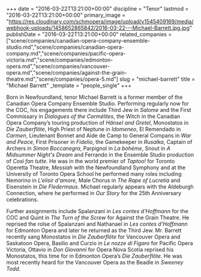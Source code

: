 +++
date = "2016-03-22T13:21:00+00:00"
discipline = "Tenor"
lastmod = "2016-03-22T13:21:00+00:00"
primary_image = "https://res.cloudinary.com/schmopera/image/upload/v1545409169/media/webhook-uploads/1458652865842/2016-03-22---Michael-Barrett.jpg.jpg"
publishDate = "2016-03-22T13:21:00+00:00"
related_companies = ["scene/companies/canadian-opera-company-ensemble-studio.md","scene/companies/canadian-opera-company.md","scene/companies/pacific-opera-victoria.md","scene/companies/edmonton-opera.md","scene/companies/vancouver-opera.md","scene/companies/against-the-grain-theatre.md","scene/companies/opera-5.md"]
slug = "michael-barrett"
title = "Michael Barrett"
_template = "people_single"
+++

Born in Newfoundland, tenor Michael Barrett is a former member of the Canadian Opera Company Ensemble Studio. Performing regularly now for the COC, his engagements there include Third Jew in *Salome* and the First Commissary in *Dialogues of the Carmélites*, the Witch in the Canadian Opera Company’s touring production of *Hänsel and Gretel*, Monostatos in *Die Zauberflöte*, High Priest of Neptune in *Idomeneo*, El Remendado in *Carmen*, Lieutenant Bonnet and Aide de Camp to General Compans in *War and Peace*, First Prisoner in *Fidelio*, the Gamekeeper in *Rusalka*, Captain of Archers in *Simon Boccanegra*, Parpignol in *La bohème*, Snout in *A Midsummer Night's Dream* and Ferrando in the Ensemble Studio production of *Così fan tutte*. He was in the world premier of *Taptoo!* for Toronto Operetta Theatre, *Messiah* with the Newfoundland Symphony and at the University of Toronto Opera School he performed many roles including Nemorino in *L'elisir d'amore*, Male Chorus in *The Rape of Lucretia* and Eisenstein in *Die Fledermaus*. Michael regularly appears with the Aldeburgh Connection, where he performed in *Our Story* for the 25th Anniversary celebrations.

Further assignments include Spalanzani in *Les contes d'Hoffmann* for the COC and Quint in *The Turn of the Screw* for Against the Grain Theatre. He reprised the rolse of Spalanzani and Nathanael in *Les contes d'Hoffmann* for Edmonton Opera and later he returned as the Third Jew. Mr. Barrett recently sang Monostatos in *Die Zauberflöte* for Vancouver Opera and Saskatoon Opera, Basilio and Curzio in *Le nozze di Figaro* for Pacific Opera Victoria, Ottavio in *Don Giovanni* for Opera Nova Scotia reprised his Monostatos, this time for in Edmonton Opera’s *Die Zauberflöte*. He was most recently heard for the Vancouver Opera as the Beadle in *Sweeney Todd*.
